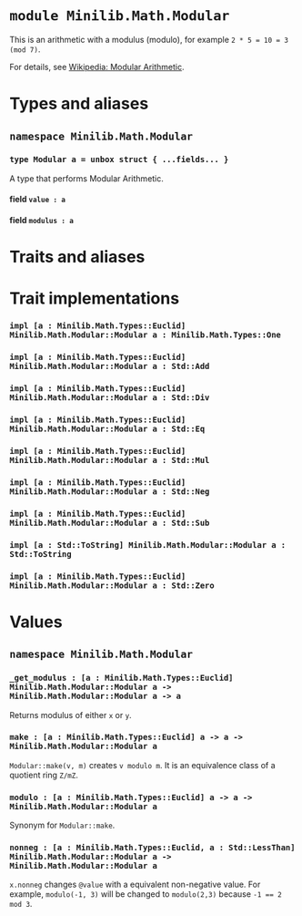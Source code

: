 # `module Minilib.Math.Modular`

This is an arithmetic with a modulus (modulo), for example `2 * 5 = 10 = 3 (mod 7)`.

For details, see [Wikipedia: Modular Arithmetic](https://en.wikipedia.org/wiki/Modular_arithmetic).

# Types and aliases

## `namespace Minilib.Math.Modular`

### `type Modular a = unbox struct { ...fields... }`

A type that performs Modular Arithmetic.

#### field `value : a`

#### field `modulus : a`

# Traits and aliases

# Trait implementations

### `impl [a : Minilib.Math.Types::Euclid] Minilib.Math.Modular::Modular a : Minilib.Math.Types::One`

### `impl [a : Minilib.Math.Types::Euclid] Minilib.Math.Modular::Modular a : Std::Add`

### `impl [a : Minilib.Math.Types::Euclid] Minilib.Math.Modular::Modular a : Std::Div`

### `impl [a : Minilib.Math.Types::Euclid] Minilib.Math.Modular::Modular a : Std::Eq`

### `impl [a : Minilib.Math.Types::Euclid] Minilib.Math.Modular::Modular a : Std::Mul`

### `impl [a : Minilib.Math.Types::Euclid] Minilib.Math.Modular::Modular a : Std::Neg`

### `impl [a : Minilib.Math.Types::Euclid] Minilib.Math.Modular::Modular a : Std::Sub`

### `impl [a : Std::ToString] Minilib.Math.Modular::Modular a : Std::ToString`

### `impl [a : Minilib.Math.Types::Euclid] Minilib.Math.Modular::Modular a : Std::Zero`

# Values

## `namespace Minilib.Math.Modular`

### `_get_modulus : [a : Minilib.Math.Types::Euclid] Minilib.Math.Modular::Modular a -> Minilib.Math.Modular::Modular a -> a`

Returns modulus of either `x` or `y`.

### `make : [a : Minilib.Math.Types::Euclid] a -> a -> Minilib.Math.Modular::Modular a`

`Modular::make(v, m)` creates `v modulo m`.
It is an equivalence class of a quotient ring `Z/mZ`.

### `modulo : [a : Minilib.Math.Types::Euclid] a -> a -> Minilib.Math.Modular::Modular a`

Synonym for `Modular::make`.

### `nonneg : [a : Minilib.Math.Types::Euclid, a : Std::LessThan] Minilib.Math.Modular::Modular a -> Minilib.Math.Modular::Modular a`

`x.nonneg` changes `@value` with a equivalent non-negative value.
For example, `modulo(-1, 3)` will be changed to `modulo(2,3)`
because `-1 == 2 mod 3`.